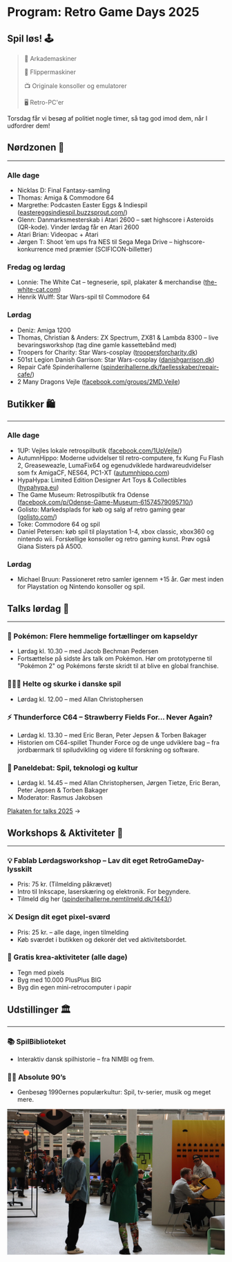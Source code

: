 <!-- BEGIN ARISE ------------------------------
Title:: "Retro Game Days 2025 program: Spilkultur, historie og fællesskaber"

Author:: "Fablab Spinderihallerne, Vejle Museerne og Vejle Bibliotekerne"
Description:: "Retro Game Days er en fejring af spilkultur, historie og fællesskaber i uge 42: oplev nostalgi og nørderi når du hører lyden af de gamle maskiner"
Language:: "da"
Thumbnail:: "skriftrulle-150x150.png"
Published Date:: "2025-10-05"
Modified Date:: "2025-10-05"

content_header:: "false"
rss_hide:: "true"
---- END ARISE \\ DO NOT MODIFY THIS LINE ---->

# Program: Retro Game Days 2025

## Spil løs! 🕹️
> 👾 Arkademaskiner 
>
> 🎰 Flippermaskiner 
>
> 📺 Originale konsoller og emulatorer 
>
> 🖥️ Retro-PC'er

Torsdag får vi besøg af politiet nogle timer, så tag god imod dem, når I udfordrer dem!

## Nørdzonen 💎

---

### Alle dage 
* Nicklas D: Final Fantasy-samling 
* Thomas: Amiga & Commodore 64 
* Margrethe: Podcasten Easter Eggs & Indiespil ([eastereggsindiespil.buzzsprout.com/](https://eastereggsindiespil.buzzsprout.com/))
* Glenn: Danmarksmesterskab i Atari 2600 – sæt highscore i Asteroids (QR-kode). Vinder lørdag får en Atari 2600 
* Atari Brian: Videopac + Atari 
* Jørgen T: Shoot ’em ups fra NES til Sega Mega Drive – highscore-konkurrence med præmier (SCIFICON-billetter)

### Fredag og lørdag 
* Lonnie: The White Cat – tegneserie, spil, plakater & merchandise ([the-white-cat.com](https://the-white-cat.com/)) 
* Henrik Wulff: Star Wars-spil til Commodore 64 

### Lørdag
* Deniz: Amiga 1200 
* Thomas, Christian & Anders: ZX Spectrum, ZX81 & Lambda 8300 – live bevaringsworkshop (tag dine gamle kassettebånd med) 
* Troopers for Charity: Star Wars-cosplay ([troopersforcharity.dk](https://troopersforcharity.dk/))
* 501st Legion Danish Garrison: Star Wars-cosplay ([danishgarrison.dk](https://danishgarrison.dk/))
* Repair Café Spinderihallerne ([spinderihallerne.dk/faellesskaber/repair-cafe/](https://www.spinderihallerne.dk/faellesskaber/repair-cafe/))
* 2 Many Dragons Vejle ([facebook.com/groups/2MD.Vejle](https://facebook.com/groups/2MD.Vejle))

## Butikker 🛍️

---

### Alle dage 
* 1UP: Vejles lokale retrospilbutik ([facebook.com/1UpVejle/](https://facebook.com/1UpVejle/))
* AutumnHippo: Moderne udvidelser til retro-computere, fx Kung Fu Flash 2, Greaseweazle, LumaFix64 og egenudviklede hardwareudvidelser som fx AmigaCF, NES64, PC1-XT ([autumnhippo.com](https://autumnhippo.com))
* HypaHypa: Limited Edition Designer Art Toys & Collectibles ([hypahypa.eu](https://hypahypa.eu))
* The Game Museum: Retrospilbutik fra Odense ([facebook.com/p/Odense-Game-Museum-61574579095710/](https://facebook.com/p/Odense-Game-Museum-61574579095710/))
* Golisto: Markedsplads for køb og salg af retro gaming gear ([golisto.com/](https://golisto.com/))
* Toke: Commodore 64 og spil 
* Daniel Petersen: køb spil til playstation 1-4, xbox classic, xbox360 og nintendo wii. Forskellige konsoller og retro gaming kunst. Prøv også Giana Sisters på A500.

### Lørdag 
* Michael Bruun: Passioneret retro samler igennem +15 år. Gør mest inden for Playstation og Nintendo konsoller og spil. 

## Talks lørdag 💬

---

### 🦋 Pokémon: Flere hemmelige fortællinger om kapseldyr
* Lørdag kl. 10.30 – med Jacob Bechman Pedersen 
* Fortsættelse på sidste års talk om Pokémon. Hør om prototyperne til "Pokémon 2" og Pokémons første skridt til at blive en global franchise. 

### 🦸🏽‍♀️ Helte og skurke i danske spil
* Lørdag kl. 12.00 – med Allan Christophersen 

### ⚡ Thunderforce C64 – Strawberry Fields For… Never Again?
* Lørdag kl. 13.30 – med Eric Beran, Peter Jepsen & Torben Bakager 
* Historien om C64-spillet Thunder Force og de unge udviklere bag – fra jordbærmark til spiludvikling og videre til forskning og software. 

### 🦜 Paneldebat: Spil, teknologi og kultur
* Lørdag kl. 14.45 – med Allan Christophersen, Jørgen Tietze, Eric Beran, Peter Jepsen & Torben Bakager 
* Moderator: Rasmus Jakobsen 

[Plakaten for talks 2025](/talks) ->


## Workshops & Aktiviteter 🧰

---

### 💡 Fablab Lørdagsworkshop – Lav dit eget RetroGameDay-lysskilt 
* Pris: 75 kr. (Tilmelding påkrævet)
* Intro til Inkscape, laserskæring og elektronik. For begyndere. 
* Tilmeld dig her ([spinderihallerne.nemtilmeld.dk/1443/](https://spinderihallerne.nemtilmeld.dk/1443/))

### ⚔️ Design dit eget pixel-sværd
* Pris: 25 kr. – alle dage, ingen tilmelding 
* Køb sværdet i butikken og dekorér det ved aktivitetsbordet. 

### 🎨 Gratis krea-aktiviteter (alle dage)
* Tegn med pixels 
* Byg med 10.000 PlusPlus BIG 
* Byg din egen mini-retrocomputer i papir 

## Udstillinger 🏛

---

### 📚 SpilBiblioteket
* Interaktiv dansk spilhistorie – fra NIMBI og frem. 

### 💃🏽 Absolute 90’s
* Genbesøg 1990ernes populærkultur: Spil, tv-serier, musik og meget mere. 

![Aktivitet i Spinderiet til Retro Game Days 2024](RGD-stemning-01.jpg)
